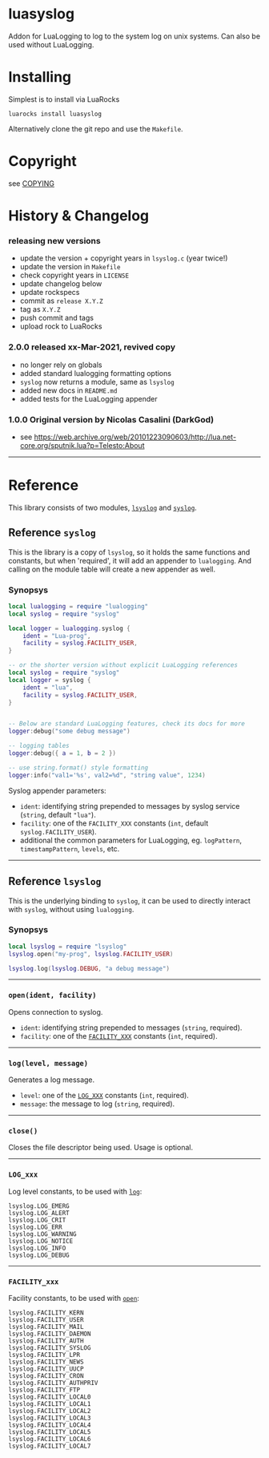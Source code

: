 # luasyslog
Addon for LuaLogging to log to the system log on unix systems. Can also be used
without LuaLogging.

# Installing

Simplest is to install via LuaRocks
```
luarocks install luasyslog
```

Alternatively clone the git repo and use the `Makefile`.

# Copyright

see [COPYING](COPYING)

# History & Changelog

### releasing new versions
- update the version + copyright years in `lsyslog.c` (year twice!)
- update the version in `Makefile`
- check copyright years in `LICENSE`
- update changelog below
- update rockspecs
- commit as `release X.Y.Z`
- tag as `X.Y.Z`
- push commit and tags
- upload rock to LuaRocks

### 2.0.0 released xx-Mar-2021, revived copy
- no longer rely on globals
- added standard lualogging formatting options
- `syslog` now returns a module, same as `lsyslog`
- added new docs in `README.md`
- added tests for the LuaLogging appender

### 1.0.0 Original version by Nicolas Casalini (DarkGod)
- see https://web.archive.org/web/20101223090603/http://lua.net-core.org/sputnik.lua?p=Telesto:About

---

# Reference

This library consists of two modules, [`lsyslog`](#reference-lsyslog) and [`syslog`](#reference-syslog).

## Reference `syslog`

This is the library is a copy of `lsyslog`, so it holds the same functions and
constants, but when 'required', it will add an appender to `lualogging`. And
calling on the module table will create a new appender as well.

### Synopsys

```lua
local lualogging = require "lualogging"
local syslog = require "syslog"

local logger = lualogging.syslog {
    ident = "Lua-prog",
    facility = syslog.FACILITY_USER,
}

-- or the shorter version without explicit LuaLogging references
local syslog = require "syslog"
local logger = syslog {
    ident = "lua",
    facility = syslog.FACILITY_USER,
}


-- Below are standard LuaLogging features, check its docs for more
logger:debug("some debug message")

-- logging tables
logger:debug({ a = 1, b = 2 })

-- use string.format() style formatting
logger:info("val1='%s', val2=%d", "string value", 1234)
```

Syslog appender parameters:

- `ident`: identifying string prepended to messages by syslog service (`string`,
  default `"lua"`).
- `facility`: one of the `FACILITY_XXX` constants (`int`, default
  `syslog.FACILITY_USER`).
- additional the common parameters for LuaLogging, eg. `logPattern`, `timestampPattern`,
  `levels`, etc.

---

## Reference `lsyslog`

This is the underlying binding to `syslog`, it can be used to directly interact
with `syslog`, without using `lualogging`.

### Synopsys

```lua
local lsyslog = require "lsyslog"
lsyslog.open("my-prog", lsyslog.FACILITY_USER)

lsyslog.log(lsyslog.DEBUG, "a debug message")
```

---

### `open(ident, facility)`

Opens connection to syslog.

- `ident`: identifying string prepended to messages (`string`, required).
- `facility`: one of the [`FACILITY_XXX`](#facility_xxx) constants (`int`, required).

---

### `log(level, message)`

Generates a log message.

- `level`: one of the [`LOG_XXX`](#log_xxx) constants (`int`, required).
- `message`: the message to log (`string`, required).

---

### `close()`

Closes the file descriptor being used. Usage is optional.

---

### `LOG_xxx`

Log level constants, to be used with [`log`](#loglevel-message):

    lsyslog.LOG_EMERG
    lsyslog.LOG_ALERT
    lsyslog.LOG_CRIT
    lsyslog.LOG_ERR
    lsyslog.LOG_WARNING
    lsyslog.LOG_NOTICE
    lsyslog.LOG_INFO
    lsyslog.LOG_DEBUG

---

### `FACILITY_xxx`

Facility constants, to be used with [`open`](#openident-facility):

    lsyslog.FACILITY_KERN
    lsyslog.FACILITY_USER
    lsyslog.FACILITY_MAIL
    lsyslog.FACILITY_DAEMON
    lsyslog.FACILITY_AUTH
    lsyslog.FACILITY_SYSLOG
    lsyslog.FACILITY_LPR
    lsyslog.FACILITY_NEWS
    lsyslog.FACILITY_UUCP
    lsyslog.FACILITY_CRON
    lsyslog.FACILITY_AUTHPRIV
    lsyslog.FACILITY_FTP
    lsyslog.FACILITY_LOCAL0
    lsyslog.FACILITY_LOCAL1
    lsyslog.FACILITY_LOCAL2
    lsyslog.FACILITY_LOCAL3
    lsyslog.FACILITY_LOCAL4
    lsyslog.FACILITY_LOCAL5
    lsyslog.FACILITY_LOCAL6
    lsyslog.FACILITY_LOCAL7
